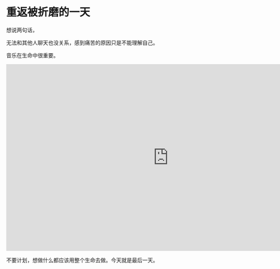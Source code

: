 ﻿# 重返被折磨的一天

想说两句话，

无法和其他人聊天也没关系，感到痛苦的原因只是不能理解自己。

音乐在生命中很重要。

<iframe style="display: block; margin: auto;" width="865" height="500" src="https://www.youtube.com/embed/S32A68Zm6KY" frameborder="0" allow="autoplay; encrypted-media" allowfullscreen></iframe>

不要计划，想做什么都应该用整个生命去做。今天就是最后一天。
